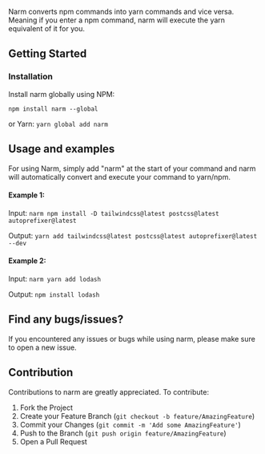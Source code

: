 
Narm converts npm commands into yarn commands and vice versa. Meaning if you enter a npm command, narm will execute the yarn equivalent of it for you. 

## Getting Started

### Installation

Install narm globally using NPM:

`npm install narm --global`

or Yarn:
`yarn global add narm`

## Usage and examples

For using Narm, simply add "narm" at the start of your command and narm will automatically convert and execute your command to yarn/npm.

#### Example 1:

Input: `narm npm install -D tailwindcss@latest postcss@latest autoprefixer@latest`

Output: `yarn add tailwindcss@latest postcss@latest autoprefixer@latest --dev`

#### Example 2:

Input: `narm yarn add lodash`

Output: `npm install lodash`

## Find any bugs/issues?

If you encountered any issues or bugs while using narm, please make sure to open a new issue.

## Contribution

Contributions to narm are greatly appreciated. To contribute:
1. Fork the Project
2. Create your Feature Branch (`git checkout -b feature/AmazingFeature`)
3. Commit your Changes (`git commit -m 'Add some AmazingFeature'`)
4. Push to the Branch (`git push origin feature/AmazingFeature`)
5. Open a Pull Request
